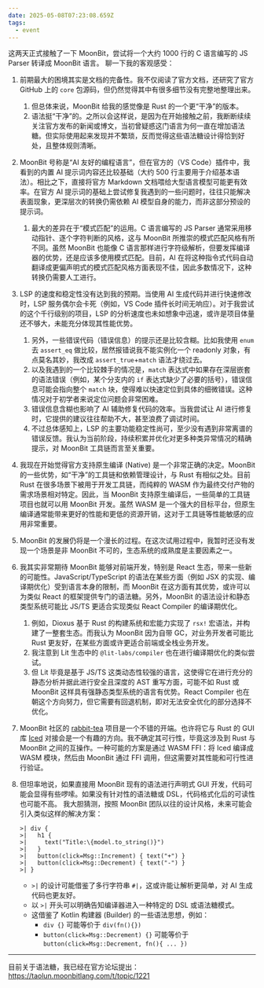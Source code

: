 ```yaml
---
date: 2025-05-08T07:23:08.659Z
tags:
  - event
---
```


这两天正式接触了一下 MoonBit，尝试将一个大约 1000 行的 C 语言编写的 JS Parser 转译成 MoonBit 语言。
聊一下我的客观感受：

1.  前期最大的困境其实是文档的完备性。我不仅阅读了官方文档，还研究了官方 GitHub 上的 `core` 包源码，但仍然觉得其中有很多细节没有完整地整理出来。
    1.  但总体来说，MoonBit 给我的感觉像是 Rust 的一个更“干净”的版本。
    2.  语法挺“干净”的。之所以会这样说，是因为在开始接触之前，我断断续续关注官方发布的新闻或博文，当初曾疑惑这门语言为何一直在增加语法糖。但实际使用起来发现并不繁琐，反而觉得这些语法糖设计得恰到好处，且整体规则清晰。
2.  MoonBit 号称是“AI 友好的编程语言”，但在官方的（VS Code）插件中，我看到的内置 AI 提示词内容还比较基础（大约 500 行主要用于介绍基本语法）。相比之下，直接将官方 Markdown 文档喂给大型语言模型可能更有效率。在官方 AI 提示词的基础上尝试修复我遇到的一些问题时，往往只能解决表面现象，更深层次的转换仍需依赖 AI 模型自身的能力，而非这部分预设的提示词。
    1.  最大的差异在于“模式匹配”的运用。C 语言编写的 JS Parser 通常采用移动指针、逐个字符判断的风格，这与 MoonBit 所推崇的模式匹配风格有所不同。虽然 MoonBit 也能像 C 语言那样进行字符级解析，但要发挥编译器的优势，还是应该多使用模式匹配。目前，AI 在将这种指令式代码自动翻译成更偏声明式的模式匹配风格方面表现不佳，因此多数情况下，这种转换仍需要人工进行。
3.  LSP 的速度和稳定性没有达到我的预期。当使用 AI 生成代码并进行快速修改时，LSP 服务偶尔会卡死（例如，VS Code 插件长时间无响应）。对于我尝试的这个千行级别的项目，LSP 的分析速度也未如想象中迅速，或许是项目体量还不够大，未能充分体现其性能优势。
    1.  另外，一些错误代码（错误信息）的提示还是比较含糊。比如我使用 `enum` 去 `assert_eq` 做比较，居然报错说我不能实例化一个 readonly 对象，有点莫名其妙，我改成 `assert_true`+`match` 语法才绕过去。
    2.  以及我遇到的一个比较棘手的情况是，`match` 表达式中如果存在深层嵌套的语法错误（例如，某个分支内的 `if` 表达式缺少了必要的括号），错误信息可能会指向整个 `match` 块，使得难以快速定位到具体的细微错误。这种情况对于初学者来说定位问题会非常困难。
    3.  错误信息含糊也影响了 AI 辅助修复代码的效率。当我尝试让 AI 进行修复时，它提供的建议往往帮助不大，甚至浪费了调试时间。
    4.  不过总体感知上，LSP 的主要功能稳定性尚可，至少没有遇到非常离谱的错误反馈。我认为当前阶段，持续积累并优化对更多种类异常情况的精确提示，对 MoonBit 工具链而言至关重要。
4.  我现在开始觉得官方支持原生编译 (Native) 是一个非常正确的决定。MoonBit 的一些优势，如“干净”的工具链和依赖管理设计，与 Rust 有相似之处。目前 Rust 在很多场景下被用于开发工具链，而纯粹的 WASM 作为最终交付产物的需求场景相对特定。因此，当 MoonBit 支持原生编译后，一些简单的工具链项目也就可以用 MoonBit 开发。虽然 WASM 是一个强大的目标平台，但原生编译通常能带来更好的性能和更低的资源开销，这对于工具链等性能敏感的应用非常重要。
5.  MoonBit 的发展仍将是一个漫长的过程。在这次试用过程中，我暂时还没有发现一个场景是非 MoonBit 不可的，生态系统的成熟度是主要因素之一。
6.  我其实非常期待 MoonBit 能够对前端开发，特别是 React 生态，带来一些新的可能性。JavaScript/TypeScript 的语法在某些方面（例如 JSX 的实现、编译期优化）受到语言本身的限制，而 MoonBit 在这方面有其优势，或许可以为类似 React 的框架提供专门的语法糖。另外，MoonBit 的语法设计和静态类型系统可能比 JS/TS 更适合实现类似 React Compiler 的编译期优化。
    1.  例如，Dioxus 基于 Rust 的构建系统和宏能力实现了 `rsx!` 宏语法，并构建了一整套生态。而我认为 MoonBit 因为自带 GC，对业务开发者可能比 Rust 更友好，在某些方面或许更适合前端或全栈业务开发。
    2.  我注意到 Lit 生态中的 `@lit-labs/compiler` 也在进行编译期优化的类似尝试。
    3.  但 Lit 毕竟是基于 JS/TS 这类动态性较强的语言，这使得它在进行充分的静态分析并据此进行安全且深度的 AST 重写方面，可能不如 Rust 或 MoonBit 这样具有强静态类型系统的语言有优势。React Compiler 也在朝这个方向努力，但它需要有回退机制，即对无法安全优化的部分选择不优化。
7.  MoonBit 社区的 [rabbit-tea](https://github.com/moonbit-community/rabbit-tea) 项目是一个不错的开端。也许将它与 Rust 的 GUI 库 [Iced](https://github.com/iced-rs/iced) 对接会是一个有趣的方向。我不确定其可行性，毕竟这涉及到 Rust 与 MoonBit 之间的互操作。一种可能的方案是通过 WASM FFI：将 Iced 编译成 WASM 模块，然后由 MoonBit 通过 FFI 调用，但这需要对其性能和可行性进行验证。
8.  但坦率地说，如果直接用 MoonBit 现有的语法进行声明式 GUI 开发，代码可能会显得有些啰嗦。如果没有针对性的语法糖或 DSL，代码格式化后的可读性也可能不高。
    我大胆猜测，按照 MoonBit 团队以往的设计风格，未来可能会引入类似这样的解决方案：
    ```moonbit
    >| div {
    >|   h1 {
    >|     text("Title:\{model.to_string()}")
    >|   }
    >|   button(click=Msg::Increment) { text("+") }
    >|   button(click=Msg::Decrement) { text("-") }
    >| }
    ```

    - `>|` 的设计可能借鉴了多行字符串 `#|`，这或许能让解析更简单，对 AI 生成代码也更友好。
    - 以 `>|` 开头可以明确告知编译器进入一种特定的 DSL 或语法糖模式。
    - 这借鉴了 Kotlin 构建器 (Builder) 的一些语法思想，例如：
      - `div {}` 可能等价于 `div(fn(){})`
      - `button(click=Msg::Decrement) {}` 可能等价于 `button(click=Msg::Decrement, fn(){ ... })`

---

目前关于语法糖，我已经在官方论坛提出： https://taolun.moonbitlang.com/t/topic/1221

